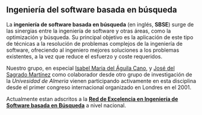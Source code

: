 ## Ingeniería del software basada en búsqueda

La **ingeniería de software basada en búsqueda** (en inglés, **SBSE**) surge de las sinergias entre la ingeniería de software y otras áreas, como la optimización y búsqueda. Su principal objetivo es la aplicación de este tipo de técnicas a la resolución de problemas complejos de la ingeniería de software, ofreciendo al ingeniero mejores soluciones a los problemas existentes, a la vez que reduce el esfuerzo y coste requeridos.

Nuestro grupo, en especial [Isabel Maria del Águila Cano](miembros/imaguila.md), y  [José del Sagrado Martínez](http://brujula.ual.es/authors/874.html?sortBy=dateDesc&pageType=book_chapter_thesis#publication-45888)  como colaborador desde otro grupo de investigación de la *Univesidad de Almeria* vienen participando activamente en esta disciplina desde el primer congreso internacional organizado en Londres en el 2001.

Actualmente estan adscritos a la [**Red de Excelencia en Ingeniería de Software basada en Búsqueda**](http://www.uco.es/investigacion/proyectos/SEBASENet/index.php?title=P%C3%A1gina_principal) a nivel nacional.
